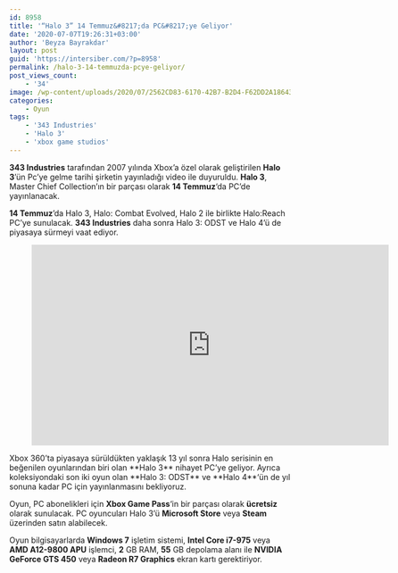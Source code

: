 ```yaml
---
id: 8958
title: '“Halo 3” 14 Temmuz&#8217;da PC&#8217;ye Geliyor'
date: '2020-07-07T19:26:31+03:00'
author: 'Beyza Bayrakdar'
layout: post
guid: 'https://intersiber.com/?p=8958'
permalink: /halo-3-14-temmuzda-pcye-geliyor/
post_views_count:
    - '34'
image: /wp-content/uploads/2020/07/2562CD83-6170-42B7-B2D4-F62DD2A18643.jpeg
categories:
    - Oyun
tags:
    - '343 Industries'
    - 'Halo 3'
    - 'xbox game studios'
---
```


**343 Industries** tarafından 2007 yılında Xbox’a özel olarak geliştirilen **Halo 3**’ün Pc’ye gelme tarihi şirketin yayınladığı video ile duyuruldu. **Halo 3**, Master Chief Collection’ın bir parçası olarak **14 Temmuz**‘da PC’de yayınlanacak.

**14 Temmuz**’da Halo 3, Halo: Combat Evolved, Halo 2 ile birlikte Halo:Reach PC’ye sunulacak. **343 Industries** daha sonra Halo 3: ODST ve Halo 4’ü de piyasaya sürmeyi vaat ediyor.

<figure class="wp-block-embed-youtube wp-block-embed is-type-video is-provider-youtube wp-embed-aspect-16-9 wp-has-aspect-ratio"><div class="wp-block-embed__wrapper"><span class="embed-youtube" style="text-align:center; display: block;"><iframe allowfullscreen="true" class="youtube-player" height="360" src="https://www.youtube.com/embed/1zELle0UAEA?version=3&rel=1&fs=1&autohide=2&showsearch=0&showinfo=1&iv_load_policy=1&wmode=transparent" style="border:0;" width="640"></iframe></span></div></figure>Xbox 360’ta piyasaya sürüldükten yaklaşık 13 yıl sonra Halo serisinin en beğenilen oyunlarından biri olan **Halo 3** nihayet PC’ye geliyor. Ayrıca koleksiyondaki son iki oyun olan **Halo 3: ODST** ve **Halo 4**‘ün de yıl sonuna kadar PC için yayınlanmasını bekliyoruz.

Oyun, PC abonelikleri için **Xbox Game Pass**‘in bir parçası olarak **ücretsiz** olarak sunulacak. PC oyuncuları Halo 3’ü **Microsoft Store** veya **Steam** üzerinden satın alabilecek.

Oyun bilgisayarlarda **Windows 7** işletim sistemi, **Intel Core i7-975** veya **AMD A12-9800 APU** işlemci, **2** GB RAM, **55** GB depolama alanı ile **NVIDIA GeForce GTS 450** veya **Radeon R7 Graphics** ekran kartı gerektiriyor.